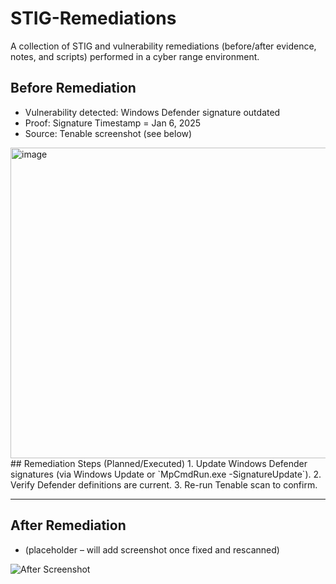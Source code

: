 # STIG-Remediations
A collection of STIG and vulnerability remediations (before/after evidence, notes, and scripts) performed in a cyber range environment.
## Before Remediation
- Vulnerability detected: Windows Defender signature outdated
- Proof: Signature Timestamp = Jan 6, 2025
- Source: Tenable screenshot (see below)
<img width="1847" height="497" alt="image" src="https://github.com/user-attachments/assets/1a1b382b-803f-4635-8c7c-335f9d1c8292" />
## Remediation Steps (Planned/Executed)
1. Update Windows Defender signatures (via Windows Update or `MpCmdRun.exe -SignatureUpdate`).
2. Verify Defender definitions are current.
3. Re-run Tenable scan to confirm.

---

## After Remediation
- (placeholder – will add screenshot once fixed and rescanned)

![After Screenshot](Windows-Defender-Signature-Update/DefenderSignature-After.png)




